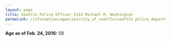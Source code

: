 ```yaml
---
layout: page
title: Seattle Police Officer 5143 Michael R. Washington
permalink: /information/agencies/city_of_seattle/seattle_police_department/copbook/5143/
---
```


**Age as of Feb. 24, 2016:** 58
